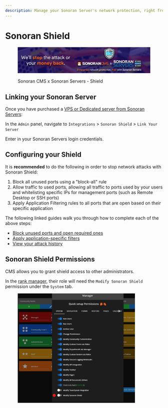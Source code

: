 ```yaml
---
description: Manage your Sonoran Server's network protection, right from the CMS!
---
```


# Sonoran Shield

<figure><img src="../.gitbook/assets/image (1) (1) (1) (1) (1) (1).png" alt=""><figcaption><p>Sonoran CMS x Sonoran Servers - Shield</p></figcaption></figure>

## Linking your Sonoran Server

Once you have purchased a [VPS or Dedicated server from Sonoran Servers](https://sonoranservers.com/):

In the `Admin` panel, navigate to `Integrations` > `Sonoran Shield` > `Link Your Server`

Enter in your Sonoran Servers login credentials.

## Configuring your Shield

It is **recommended** to do the following in order to stop network attacks with Sonoran Shield:

1. Block all unused ports using a "block-all" rule
2. Allow traffic to used ports, allowing all traffic to ports used by your users and whitelisting specific IPs for management ports (such as Remote Desktop or SSH ports)
3. Apply Application Filtering rules to all ports that are open based on their specific application

The following linked guides walk you through how to complete each of the above steps:

* [Block unused ports and open required ones](https://info.sonoranservers.com/tutorials/sonoran-shield/firewall-rules)
* [Apply application-specific filters](https://info.sonoranservers.com/tutorials/sonoran-shield/application-filters)
* [View your attack history](https://info.sonoranservers.com/tutorials/sonoran-shield/attack-history)

## Sonoran Shield Permissions

CMS allows you to grant shield access to other administrators.

In the [rank manager](../tutorials/user-management/creating-departments.md), their role will need the `Modify Sonoran Shield` permission under the `System` tab.

<figure><img src="../.gitbook/assets/image (6) (1) (1).png" alt="" width="375"><figcaption></figcaption></figure>
